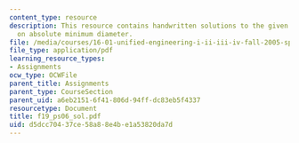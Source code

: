 ```yaml
---
content_type: resource
description: This resource contains handwritten solutions to the given problem set
  on absolute minimum diameter.
file: /media/courses/16-01-unified-engineering-i-ii-iii-iv-fall-2005-spring-2006/d5dcc70437ce58a88e4be1a53820da7d_f19_ps06_sol.pdf
file_type: application/pdf
learning_resource_types:
- Assignments
ocw_type: OCWFile
parent_title: Assignments
parent_type: CourseSection
parent_uid: a6eb2151-6f41-806d-94ff-dc83eb5f4337
resourcetype: Document
title: f19_ps06_sol.pdf
uid: d5dcc704-37ce-58a8-8e4b-e1a53820da7d
---
```


